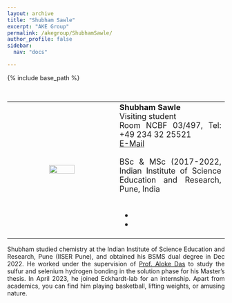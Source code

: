 ```yaml
---
layout: archive
title: "Shubham Sawle"
excerpt: "AKE Group"
permalink: /akegroup/ShubhamSawle/
author_profile: false
sidebar:
  nav: "docs"

---
```


{% include base_path %}

<font size="2"><br/></font>
<table> <style>table, th, td {border: transparent;}</style> <tr>
<td style="width:50%;" align="center" valign="middle"><img src="https://AKEckhardt.github.io/images/ShubhamSawle.jpg" width="50%" height="auto%" align="middle"></td>
<td style="width:50%;" align="justify" valign="middle">
<font size="4">
<b>Shubham Sawle</b><br/>
Visiting student<br/>
Room NCBF 03/497, Tel: +49 234 32 25521<br/>
<a href="mailto:Shubham.Sawle@ruhr-uni-bochum.de">E-Mail</a><br/>
<br/>
BSc & MSc (2017-2022, Indian Institute of Science Education and Research, Pune, India<br/>
<br/>
<div class="page__footer-follow">
<ul class="social-icons">
<li><a href="https://www.linkedin.com/in/shubham-sawle-811780195/"><i class="fab fa-linkedin fa-3x" style="color:rgb(73,78,82)" aria-hidden="true"></i></a></li>
<li><a href="https://twitter.com/ShubhamSawle16"><i class="fab fa-twitter-square fa-3x" style="color:rgb(73,78,82)" aria-hidden="true"></i></a></li>
</ul>
</div>
</font>
</td>
</tr></table>

<p style='text-align: justify;'>
Shubham studied chemistry at the Indian Institute of Science Education and Research, Pune (IISER Pune), and obtained his BSMS dual degree in Dec 2022. He worked under the supervision of <a href="http://sites.iiserpune.ac.in/~a.das/">Prof. Aloke Das</a> to study the sulfur and selenium hydrogen bonding in the solution phase for his Master’s thesis. In April 2023, he joined Eckhardt-lab for an internship. Apart from academics, you can find him playing basketball, lifting weights, or amusing nature.
</p>











